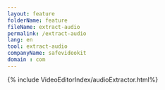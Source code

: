 ```yaml
---
layout: feature
folderName: feature
fileName: extract-audio
permalink: /extract-audio
lang: en
tool: extract-audio
companyName: safevideokit
domain : com
---
```


{% include VideoEditorIndex/audioExtractor.html%}

   